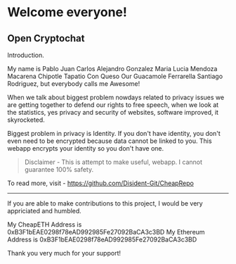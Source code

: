 # Welcome everyone! 

## Open Cryptochat 

Introduction. 

My name is Pablo Juan Carlos Alejandro Gonzalez Maria Lucia Mendoza Macarena Chipotle Tapatio Con Queso Our Guacamole Ferrarella Santiago Rodriguez, but everybody calls me Awesome!

 
When we talk about biggest problem nowdays related to privacy issues we are getting together to defend our rights to free speech, when we look at the statistics, yes privacy and security of websites, software improved, it skyrocketed.

Biggest problem in privacy is Identity. If you don't have identity, you don't even need to be encrypted because data cannot be linked to you. This webapp encrypts your identity so you don't have one.

> Disclaimer - This is attempt to make useful, webapp. I cannot guarantee 100% safety.

To read more, visit - https://github.com/Disident-Git/CheapRepo
___


If you are able to make contributions to this project, I would be very appriciated and humbled.

My CheapETH Address is 0xB3F1bEAE0298f78eAD992985Fe27092BaCA3c3BD
My Ethereum Address is 0xB3F1bEAE0298f78eAD992985Fe27092BaCA3c3BD

Thank you very much for your support!
